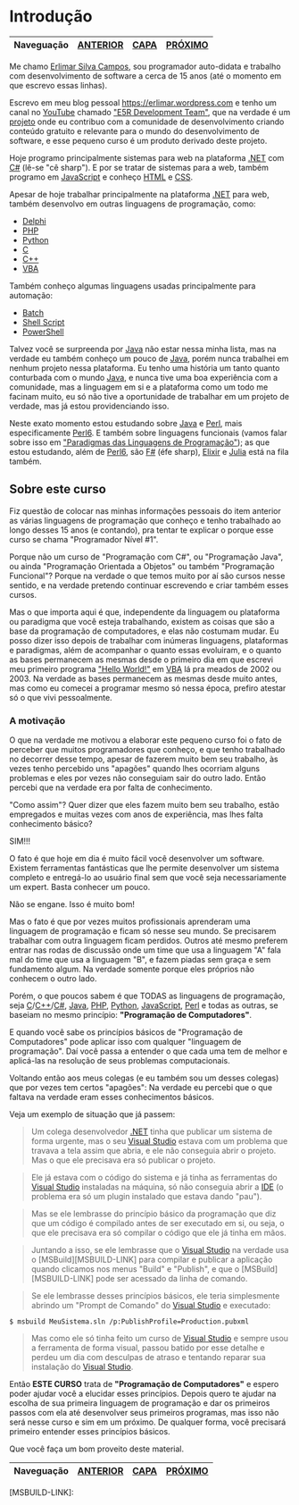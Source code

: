 Introdução
==========

Naveguação | [ANTERIOR][_A] | [CAPA][_H] | [PRÓXIMO][_P]
-----------|----------------|------------|--------------

Me chamo [Erlimar Silva Campos](htps://erlimar.wordpress.com), sou programador auto-didata e trabalho com desenvolvimento de software a cerca de 15 anos (até o momento em que escrevo essas linhas).

Escrevo em meu blog pessoal https://erlimar.wordpress.com e tenho um canal no [YouTube][YOUTUBE-LINK] chamado ["E5R Development Team"][E5RYOUTUBE-LINK], que na verdade é um [projeto][E5RPROJETO-LINK] onde eu contribuo com a comunidade de desenvolvimento criando conteúdo gratuito e relevante para o mundo do desenvolvimento de software, e esse pequeno curso é um produto derivado deste projeto.

Hoje programo principalmente sistemas para web na plataforma [.NET][DOTNET-LINK] com [C#][CSHARP-LINK] (lê-se "cê sharp"). E por se tratar de sistemas para a web, também programo em [JavaScript][JS-LINK] e conheço [HTML][HTML-LINK] e [CSS][CSS-LINK].

Apesar de hoje trabalhar principalmente na plataforma [.NET][DOTNET-LINK] para web, também desenvolvo em outras linguagens de programação, como: 

* [Delphi][DELPHI-LINK]
* [PHP][PHP-LINK]
* [Python][PYTHON-LINK]
* [C][CLANG-LINK]
* [C++][CPPLANG-LINK]
* [VBA][VBA-LINK]

Também conheço algumas linguagens usadas principalmente para automação:

* [Batch][BATCH-LINK]
* [Shell Script][SHELLSCRIPT-LINK]
* [PowerShell][POWERSHELL-LINK]

Talvez você se surpreenda por [Java][JAVA-LINK] não estar nessa minha lista, mas na verdade eu também conheço um pouco de [Java][JAVA-LINK], porém nunca trabalhei em nenhum projeto nessa plataforma. Eu tenho uma história um tanto quanto conturbada com o mundo [Java][JAVA-LINK], e nunca tive uma boa experiência com a comunidade, mas a linguagem em si e a plataforma como um todo me facinam muito, eu só não tive a oportunidade de trabalhar em um projeto de verdade, mas já estou providenciando isso.

Neste exato momento estou estudando sobre [Java][JAVA-LINK] e [Perl][PERL-LINK], mais especificamente [Perl6][PERL6-LINK]. E também sobre linguagens funcionais (vamos falar sobre isso em ["Paradigmas das Linguagens de Programação"][PARADIGMAS-LINK]); as que estou estudando, além de [Perl6][PERL6-LINK], são [F#][FSHARP-LINK] (éfe sharp), [Elixir][ELIXIR-LINK] e [Julia][JULIA-LINK] está na fila também.

## Sobre este curso

Fiz questão de colocar nas minhas informações pessoais do item anterior as várias linguagens de programação que conheço e tenho trabalhado ao longo desses 15 anos (e contando), pra tentar te explicar o porque esse curso se chama "Programador Nível #1".

Porque não um curso de "Programação com C#", ou "Programação Java", ou ainda "Programação Orientada a Objetos" ou também "Programação Funcional"? Porque na verdade o que temos muito por aí são cursos nesse sentido, e na verdade pretendo continuar escrevendo e criar também esses cursos.

Mas o que importa aqui é que, independente da linguagem ou plataforma ou paradigma que você esteja trabalhando, existem as coisas que são a base da programação de computadores, e elas não costumam mudar. Eu posso dizer isso depois de trabalhar com inúmeras linguagens, plataformas e paradigmas, além de acompanhar o quanto essas evoluiram, e o quanto as bases permanecem as mesmas desde o primeiro dia em que escrevi meu primeiro programa ["Hello World!"][HELLOWORLD-LINK] em [VBA][VBA-LINK] lá pra meados de 2002 ou 2003. Na verdade as bases permanecem as mesmas desde muito antes, mas como eu comecei a programar mesmo só nessa época, prefiro atestar só o que vivi pessoalmente.

### A motivação

O que na verdade me motivou a elaborar este pequeno curso foi o fato de perceber que muitos programadores que conheço, e que tenho trabalhado no decorrer desse tempo, apesar de fazerem muito bem seu trabalho, às vezes tenho percebido uns "apagões" quando lhes ocorriam alguns problemas e eles por vezes não conseguiam sair do outro lado. Então percebi que na verdade era por falta de conhecimento.

"Como assim"? Quer dizer que eles fazem muito bem seu trabalho, estão empregados e muitas vezes com anos de experiência, mas lhes falta conhecimento básico?

SIM!!!

O fato é que hoje em dia é muito fácil você desenvolver um software. Existem ferramentas fantásticas que lhe permite desenvolver um sistema completo e entregá-lo ao usuário final sem que você seja necessariamente um expert. Basta conhecer um pouco.

Não se engane. Isso é muito bom!

Mas o fato é que por vezes muitos profissionais aprenderam uma linguagem de programação e ficam só nesse seu mundo. Se precisarem trabalhar com outra linguagem ficam perdidos. Outros até mesmo preferem entrar nas rodas de discussão onde um time que usa a linguagem "A" fala mal do time que usa a linguagem "B", e fazem piadas sem graça e sem fundamento algum. Na verdade somente porque eles próprios não conhecem o outro lado.

Porém, o que poucos sabem é que TODAS as linguagens de programação, seja [C][CLANG-LINK]/[C++][CPPLANG-LINK]/[C#][CSHARP-LINK], [Java][JAVA-LINK], [PHP][PHP-LINK], [Python][PYTHON-LINK], [JavaScript][JS-LINK], [Perl][PERL-LINK] e todas as outras, se baseiam no mesmo princípio: **"Programação de Computadores"**.

E quando você sabe os princípios básicos de "Programação de Computadores" pode aplicar isso com qualquer "linguagem de programação". Daí você passa a entender o que cada uma tem de melhor e aplicá-las na resolução de seus problemas computacionais.

Voltando então aos meus colegas (e eu também sou um desses colegas) que por vezes tem certos "apagões": Na verdade eu percebi que o que faltava na verdade eram esses conhecimentos básicos.

Veja um exemplo de situação que já passem:

> Um colega desenvolvedor [.NET][DOTNET-LINK] tinha que publicar um sistema de forma urgente, mas o seu [Visual Studio][VS-LINK] estava com um problema que travava a tela assim que abria, e ele não conseguia abrir o projeto. Mas o que ele precisava era só publicar o projeto.

> Ele já estava com o código do sistema e já tinha as ferramentas do [Visual Studio][VS-LINK] instaladas na máquina, só não conseguia abrir a [IDE][IDE-LINK] (o problema era só um plugin instalado que estava dando "pau").

> Mas se ele lembrasse do princípio básico da programação que diz que um código é compilado antes de ser executado em si, ou seja, o que ele precisava era só compilar o código que ele já tinha em mãos.

> Juntando a isso, se ele lembrasse que o [Visual Studio][VS-LINK] na verdade usa o [MSBuild][MSBUILD-LINK] para compilar e publicar a aplicação quando clicamos nos menus "Build" e "Publish", e que o [MSBuild][MSBUILD-LINK] pode ser acessado da linha de comando.

> Se ele lembrasse desses princípios básicos, ele teria simplesmente abrindo um "Prompt de Comando" do [Visual Studio][VS-LINK] e executado:

```
$ msbuild MeuSistema.sln /p:PublishProfile=Production.pubxml
```

> Mas como ele só tinha feito um curso de [Visual Studio][VS-LINK] e sempre usou a ferramenta de forma visual, passou batido por esse detalhe e perdeu um dia com desculpas de atraso e tentando reparar sua instalação do [Visual Studio][VS-LINK].

Então **ESTE CURSO** trata de **"Programação de Computadores"** e espero poder ajudar você a elucidar esses princípios. Depois quero te ajudar na escolha de sua primeira linguagem de programação e dar os primeiros passos com ela até desenvolver seus primeiros programas, mas isso não será nesse curso e sim em um próximo. De qualquer forma, você precisará primeiro entender esses princípios básicos.

Que você faça um bom proveito deste material.

Naveguação | [ANTERIOR][_A] | [CAPA][_H] | [PRÓXIMO][_P]
-----------|----------------|------------|--------------

<!-- Links de navegação -->
[_A]: ../../README.md "Voltar à capa"
[_H]: ../../README.md "Voltar à capa"
[_P]: chapter-01/intro.md "Capítulo 1 - O mundo dos computadores"

<!-- Outros links -->
[CSHARP-LINK]: https://docs.microsoft.com/pt-br/dotnet/csharp
[DOTNET-LINK]: https://dot.net
[JS-LINK]: https://developer.mozilla.org/pt-BR/docs/Web/JavaScript
[HTML-LINK]: https://developer.mozilla.org/pt-BR/docs/Web/HTML
[CSS-LINK]: https://developer.mozilla.org/pt-BR/docs/Web/CSS
[DELPHI-LINK]: https://www.embarcadero.com/br/products/delphi
[PHP-LINK]: https://secure.php.net/manual/pt_BR/intro-whatcando.php
[PYTHON-LINK]: https://www.python.org
[CLANG-LINK]: http://en.cppreference.com/w/c
[CPPLANG-LINK]: http://en.cppreference.com/w/cpp
[VBA-LINK]: https://pt.wikipedia.org/wiki/Visual_Basic_for_Applications
[BATCH-LINK]: https://pt.wikipedia.org/wiki/Batch
[SHELLSCRIPT-LINK]: https://pt.wikipedia.org/wiki/Shell_script
[POWERSHELL-LINK]: https://docs.microsoft.com/pt-br/powershell/scripting/powershell-scripting
[PERL-LINK]: https://dev.perl.org/perl5
[PERL6-LINK]: https://perl6.org
[PARADIGMAS-LINK]: chapter-02/paradigms.md
[FSHARP-LINK]: https://fsharp.org
[ELIXIR-LINK]: https://elixir-lang.org
[JULIA-LINK]: https://julialang.org
[JAVA-LINK]: https://java.com
[YOUTUBE-LINK]: https://www.youtube.com
[E5RYOUTUBE-LINK]: https://www.youtube.com/channel/UC6zPtVBfcAdkzq7-dpSlhdw
[E5RPROJETO-LINK]: https://erlimar.wordpress.com/2018/01/26/saiu-o-primeiro-video-sobre-o-projeto-e5r-development-team
[HELLOWORLD-LINK]: https://pt.wikipedia.org/wiki/Programa_Ol%C3%A1_Mundo
[VS-LINK]: https://visualstudio.com
[IDE-LINK]: https://pt.wikipedia.org/wiki/Ambiente_de_desenvolvimento_integrado
[MSBUILD-LINK]: 